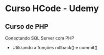 # Curso HCode - Udemy

## Curso de PHP

Conectando SQL Server com PHP

* Utilizando a funções rollback() e commit()